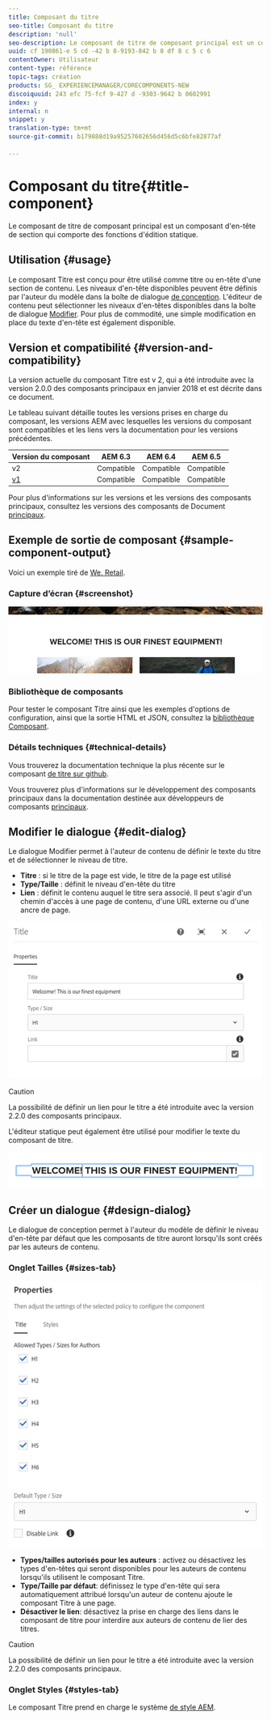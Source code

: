 ```yaml
---
title: Composant du titre
seo-title: Composant du titre
description: 'null'
seo-description: Le composant de titre de composant principal est un composant d'en-tête de section qui comporte des fonctions d'édition statique.
uuid: cf 190861-e 5 cd -42 b 8-9193-842 b 8 df 8 c 5 c 6
contentOwner: Utilisateur
content-type: référence
topic-tags: création
products: SG_ EXPERIENCEMANAGER/CORECOMPONENTS-NEW
discoiquuid: 243 efc 75-fcf 9-427 d -9303-9642 b 0602991
index: y
internal: n
snippet: y
translation-type: tm+mt
source-git-commit: b179888d19a95257602656d456d5c6bfe82877af

---
```



# Composant du titre{#title-component}

Le composant de titre de composant principal est un composant d&#39;en-tête de section qui comporte des fonctions d&#39;édition statique.

## Utilisation {#usage}

Le composant Titre est conçu pour être utilisé comme titre ou en-tête d&#39;une section de contenu. Les niveaux d&#39;en-tête disponibles peuvent être définis par l&#39;auteur du modèle dans la boîte de dialogue [de conception](#design-dialog). L&#39;éditeur de contenu peut sélectionner les niveaux d&#39;en-têtes disponibles dans la boîte de dialogue [Modifier](#edit-dialog). Pour plus de commodité, une simple modification en place du texte d&#39;en-tête est également disponible.

## Version et compatibilité {#version-and-compatibility}

La version actuelle du composant Titre est v 2, qui a été introduite avec la version 2.0.0 des composants principaux en janvier 2018 et est décrite dans ce document.

Le tableau suivant détaille toutes les versions prises en charge du composant, les versions AEM avec lesquelles les versions du composant sont compatibles et les liens vers la documentation pour les versions précédentes.

| Version du composant | AEM 6.3 | AEM 6.4 | AEM 6.5 |
|---|---|---|---|
| v2 | Compatible | Compatible | Compatible |
| [v1](title-v1.md) | Compatible | Compatible | Compatible |

Pour plus d&#39;informations sur les versions et les versions des composants principaux, consultez les versions des composants de Document [principaux](versions.md).

## Exemple de sortie de composant {#sample-component-output}

Voici un exemple tiré de [We. Retail](https://helpx.adobe.com/experience-manager/6-5/sites/developing/using/we-retail.html).

### Capture d’écran {#screenshot}

![](assets/chlimage_1-36.png)

### Bibliothèque de composants

Pour tester le composant Titre ainsi que les exemples d&#39;options de configuration, ainsi que la sortie HTML et JSON, consultez la [bibliothèque Composant](http://opensource.adobe.com/aem-core-wcm-components/library/title.html).

### Détails techniques {#technical-details}

Vous trouverez la documentation technique la plus récente sur le composant [de titre sur github](https://github.com/adobe/aem-core-wcm-components/blob/master/content/src/content/jcr_root/apps/core/wcm/components/title/v2/title).

Vous trouverez plus d&#39;informations sur le développement des composants principaux dans la documentation destinée aux développeurs de composants [principaux](developing.md).

## Modifier le dialogue {#edit-dialog}

Le dialogue Modifier permet à l&#39;auteur de contenu de définir le texte du titre et de sélectionner le niveau de titre.

* **Titre** : si le titre de la page est vide, le titre de la page est utilisé
* **Type/Taille** : définit le niveau d&#39;en-tête du titre
* **Lien** : définit le contenu auquel le titre sera associé. Il peut s&#39;agir d&#39;un chemin d&#39;accès à une page de contenu, d&#39;une URL externe ou d&#39;une ancre de page.

![](assets/screenshot_2018-10-19at110055.png)

>[!CAUTION]
>
>La possibilité de définir un lien pour le titre a été introduite avec la version 2.2.0 des composants principaux.

L&#39;éditeur statique peut également être utilisé pour modifier le texte du composant de titre.

![](assets/chlimage_1-37.png)

## Créer un dialogue {#design-dialog}

Le dialogue de conception permet à l&#39;auteur du modèle de définir le niveau d&#39;en-tête par défaut que les composants de titre auront lorsqu&#39;ils sont créés par les auteurs de contenu.

### Onglet Tailles {#sizes-tab}

![](assets/screenshot_2018-10-19at110120.png)

* **Types/tailles autorisés pour les auteurs** : activez ou désactivez les types d&#39;en-têtes qui seront disponibles pour les auteurs de contenu lorsqu&#39;ils utilisent le composant Titre.
* **Type/Taille par défaut**: définissez le type d&#39;en-tête qui sera automatiquement attribué lorsqu&#39;un auteur de contenu ajoute le composant Titre à une page.
* **Désactiver le lien**: désactivez la prise en charge des liens dans le composant de titre pour interdire aux auteurs de contenu de lier des titres.

>[!CAUTION]
>
>La possibilité de définir un lien pour le titre a été introduite avec la version 2.2.0 des composants principaux.

### Onglet Styles {#styles-tab}

Le composant Titre prend en charge le système [de style AEM](authoring.md#component-styling).